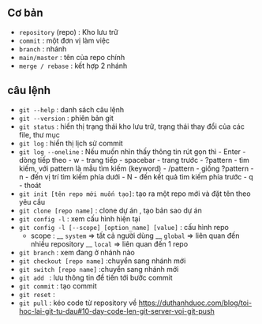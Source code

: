 ## Cơ bản

- `repository` (repo) : Kho lưu trữ
- `commit` : một đơn vị làm việc
- `branch` : nhánh
- `main/master` : tên của repo chính
- `merge / rebase` : kết hợp 2 nhánh

## câu lệnh
- `git --help` : danh sách câu lệnh
- `git --version` : phiên bản git
- `git status` : hiển thị trạng thái kho lưu trữ, trạng thái thay đổi của các file, thư mục
- `git log` : hiển thị lịch sử commit
- `git log --oneline` : Nếu muốn nhìn thấy thông tin rút gọn thì
           - Enter - dòng tiếp theo
           - w - trang tiếp
           - spacebar - trang trước
           - ?pattern - tìm kiếm, với pattern là mẫu tìm kiếm (keyword)
           - /pattern - giống ?pattern
           - n - đến vị trí tìm kiếm phía dưới
           - N - đến kết quả tìm kiếm phía trước
           - q - thoát
- `git init [tên repo mới muốn tạo]`: tạo ra một repo mới và đặt tên theo yêu cầu
- `git clone [repo name]` : clone dự án  , tạo bản sao dự án
- `git config -l` : xem cấu hình hiện tại
- `git config -l [--scope] [option_name] [value]` : cấu hình repo
    -   scope : __ `system` => tất cả người dùng
                __ `global` => liên quan đến nhiều repository
                __ `local`  => liên quan đến 1 repo
 - `git branch` :  xem đang ở nhánh nào
 - `git checkout [repo name]` :chuyển sang nhánh mới
 - `git switch [repo name]` :chuyển sang nhánh mới
 - `git add ` : lưu thông tin để tiến tới bưỡc commit 
 - `git commit` : tạo commit
 - `git reset` :
 - `git pull` : kéo code từ repository về 
 https://duthanhduoc.com/blog/toi-hoc-lai-git-tu-dau#10-day-code-len-git-server-voi-git-push
 


